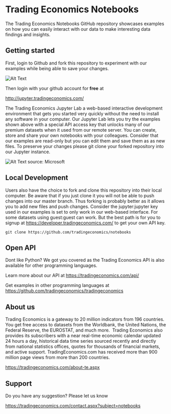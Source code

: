 # Trading Economics Notebooks

The Trading Economics Notebooks GitHub repository showcases examples on how you can easily interact with our data to make interesting data findings and insights.


## Getting started

First, login to Github and fork this repository to experiment with our examples while being able to save your changes. 

![Alt Text](https://github-images.s3.amazonaws.com/help/bootcamp/Bootcamp-Fork.png)

Then login with your github account for **free** at 

http://jupyter.tradingeconomics.com/

The Trading Economics Jupyter Lab a web-based interactive development environment that gets you started very quickly without the need to install any software in your computer. Our Jupyter Lab lets you try the examples shown above with a special API access key that unlocks many of our premium datasets when it used from our remote server. You can create, store and share your own notebooks with your colleagues.  Consider that our examples are read-only but you can edit them and save them as as new files. To preserve your changes please git clone your forked repository into our Jupyter instance. 

![Alt Text](https://docs.microsoft.com/en-us/azure/cosmos-db/media/cosmosdb-jupyter-notebooks/cosmos-notebooks-overview.png) source: Microsoft


## Local Development

Users also have the choice to fork and clone this repository into their local computer. Be aware that if you just clone it you will not be able to push changes into our master branch. Thus forking is probably better as it allows you to add new files and push changes. Consider the jupyter:jupyter key used in our examples is set to only work in our web-based interface. For some datasets using guest:guest can work. But the best path is for you to signup at https://developer.tradingeconomics.com/ to get your own API key.


``` git clone https://github.com/tradingeconomics/notebooks ```



## Open API

Dont like Python? We got you covered as the Trading Economics API is also available for other programming languages. 

Learn more about our API at https://tradingeconomics.com/api/

Get examples in other programming languages at https://github.com/tradingeconomics/tradingeconomics 



## About us
Trading Economics is a gateway to 20 million indicators from 196 countries. You get free access to datasets from the Worldbank, the United Nations, the Federal Reserve, the EUROSTAT, and much more.  Trading Economics also provides its subscribers with a near real-time economic calendar updated 24 hours a day, historical data time series sourced recently and directly from national statistics offices, quotes for thousands of financial markets, and active support. TradingEconomics.com has received more than 900 million page views from more than 200 countries.

https://tradingeconomics.com/about-te.aspx



## Support

Do you have any suggestion? Please let us know

https://tradingeconomics.com/contact.aspx?subject=notebooks



